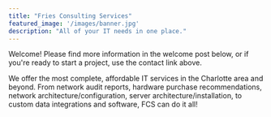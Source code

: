 ```yaml
---
title: "Fries Consulting Services"
featured_image: '/images/banner.jpg'
description: "All of your IT needs in one place."
---
```

Welcome! Please find more information in the welcome post below, or if you're ready to start a project, use the contact link above.

We offer the most complete, affordable IT services in the Charlotte area and beyond. From network audit reports, hardware purchase recommendations, network architecture/configuration, server architecture/installation, to custom data integrations and software, FCS can do it all! 
